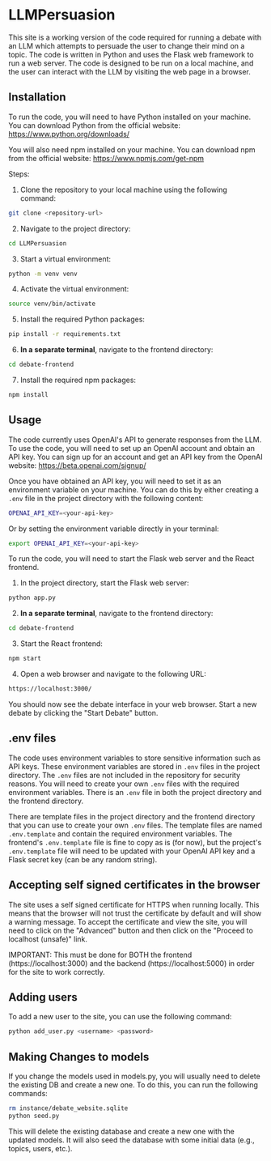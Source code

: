 # LLMPersuasion

This site is a working version of the code required for running a debate with an LLM which attempts to persuade the user to change their mind on a topic. The code is written in Python and uses the Flask web framework to run a web server. The code is designed to be run on a local machine, and the user can interact with the LLM by visiting the web page in a browser.

## Installation

To run the code, you will need to have Python installed on your machine. You can download Python from the official website: https://www.python.org/downloads/

You will also need npm installed on your machine. You can download npm from the official website: https://www.npmjs.com/get-npm

Steps:

1. Clone the repository to your local machine using the following command:

```bash
git clone <repository-url>
```

2. Navigate to the project directory:

```bash
cd LLMPersuasion
```

3. Start a virtual environment:

```bash
python -m venv venv
```

4. Activate the virtual environment:

```bash
source venv/bin/activate
```

5. Install the required Python packages:

```bash
pip install -r requirements.txt
```

6. **In a separate terminal**, navigate to the frontend directory:

```bash
cd debate-frontend
```

7. Install the required npm packages:

```bash
npm install
```

## Usage

The code currently uses OpenAI's API to generate responses from the LLM. To use the code, you will need to set up an OpenAI account and obtain an API key. You can sign up for an account and get an API key from the OpenAI website: https://beta.openai.com/signup/

Once you have obtained an API key, you will need to set it as an environment variable on your machine. You can do this by either creating a `.env` file in the project directory with the following content:

```bash
OPENAI_API_KEY=<your-api-key>
```

Or by setting the environment variable directly in your terminal:

```bash
export OPENAI_API_KEY=<your-api-key>
```

To run the code, you will need to start the Flask web server and the React frontend.

1. In the project directory, start the Flask web server:

```bash
python app.py
```

2. **In a separate terminal**, navigate to the frontend directory:

```bash
cd debate-frontend
```

3. Start the React frontend:

```bash
npm start
```

4. Open a web browser and navigate to the following URL:

```bash
https://localhost:3000/
```

You should now see the debate interface in your web browser. Start a new debate by clicking the "Start Debate" button.

## .env files

The code uses environment variables to store sensitive information such as API keys. These environment variables are stored in `.env` files in the project directory. The `.env` files are not included in the repository for security reasons. You will need to create your own `.env` files with the required environment variables. There is an `.env` file in both the project directory and the frontend directory.

There are template files in the project directory and the frontend directory that you can use to create your own `.env` files. The template files are named `.env.template` and contain the required environment variables. The frontend's `.env.template` file is fine to copy as is (for now), but the project's `.env.template` file will need to be updated with your OpenAI API key and a Flask secret key (can be any random string).

## Accepting self signed certificates in the browser

The site uses a self signed certificate for HTTPS when running locally. This means that the browser will not trust the certificate by default and will show a warning message. To accept the certificate and view the site, you will need to click on the "Advanced" button and then click on the "Proceed to localhost (unsafe)" link.

IMPORTANT: This must be done for BOTH the frontend (https://localhost:3000) and the backend (https://localhost:5000) in order for the site to work correctly.

## Adding users

To add a new user to the site, you can use the following command:

```bash
python add_user.py <username> <password>
```

## Making Changes to models

If you change the models used in models.py, you will usually need to delete the existing DB and create a new one. To do this, you can run the following commands:

```bash
rm instance/debate_website.sqlite
python seed.py
```

This will delete the existing database and create a new one with the updated models. It will also seed the database with some initial data (e.g., topics, users, etc.).

